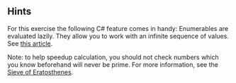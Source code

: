 ## Hints

For this exercise the following C# feature comes in handy: 
Enumerables are evaluated lazily.    They allow you to work with an infinite sequence of values.
See [this article](https://blogs.msdn.microsoft.com/pedram/2007/06/02/lazy-evaluation-in-c/).

Note: to help speedup calculation, you should not check numbers which you know beforehand will never be prime. For more information, see the [Sieve of Eratosthenes](https://en.wikipedia.org/wiki/Sieve_of_Eratosthenes).